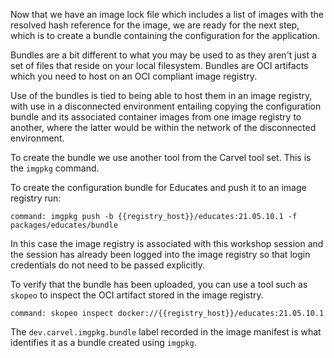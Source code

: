 Now that we have an image lock file which includes a list of images with the
resolved hash reference for the image, we are ready for the next step, which
is to create a bundle containing the configuration for the application.

Bundles are a bit different to what you may be used to as they aren't just a
set of files that reside on your local filesystem. Bundles are OCI artifacts
which you need to host on an OCI compliant image registry.

Use of the bundles is tied to being able to host them in an image registry,
with use in a disconnected environment entailing copying the configuration
bundle and its associated container images from one image registry to another,
where the latter would be within the network of the disconnected environment. 

To create the bundle we use another tool from the Carvel tool set. This is the
``imgpkg`` command.

To create the configuration bundle for Educates and push it to an image
registry run:

```terminal:execute
command: imgpkg push -b {{registry_host}}/educates:21.05.10.1 -f packages/educates/bundle
```

In this case the image registry is associated with this workshop session and
the session has already been logged into the image registry so that login
credentials do not need to be passed explicitly.

To verify that the bundle has been uploaded, you can use a tool such as
``skopeo`` to inspect the OCI artifact stored in the image registry.

```terminal:execute
command: skopeo inspect docker://{{registry_host}}/educates:21.05.10.1
```

The ``dev.carvel.imgpkg.bundle`` label recorded in the image manifest is
what identifies it as a bundle created using ``imgpkg``.
